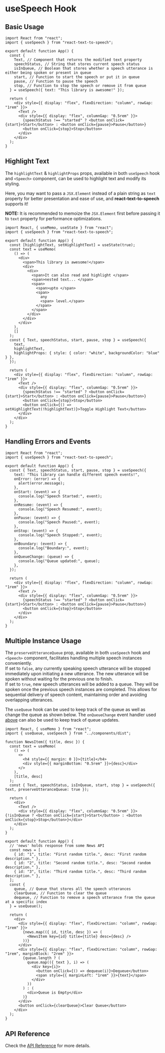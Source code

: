 # useSpeech Hook

## Basic Usage

```tsx
import React from "react";
import { useSpeech } from "react-text-to-speech";

export default function App() {
  const {
    Text, // Component that returns the modified text property
    speechStatus, // String that stores current speech status
    isInQueue, // Boolean that stores whether a speech utterance is either being spoken or present in queue
    start, // Function to start the speech or put it in queue
    pause, // Function to pause the speech
    stop, // Function to stop the speech or remove it from queue
  } = useSpeech({ text: "This library is awesome!" });

  return (
    <div style={{ display: "flex", flexDirection: "column", rowGap: "1rem" }}>
      <Text />
      <div style={{ display: "flex", columnGap: "0.5rem" }}>
        {speechStatus !== "started" ? <button onClick={start}>Start</button> : <button onClick={pause}>Pause</button>}
        <button onClick={stop}>Stop</button>
      </div>
    </div>
  );
}
```

## Highlight Text

The `highlightText` & `highlightProps` props, available in both `useSpeech` hook and `<Speech>` component, can be used to highlight text and modify its styling.

Here, you may want to pass a `JSX.Element` instead of a plain string as `text` property for better presentation and ease of use, and **react-text-to-speech** supports it!

**NOTE:** It is recommended to memoize the `JSX.Element` first before passing it to `text` property for performance optimizations.

```tsx
import React, { useMemo, useState } from "react";
import { useSpeech } from "react-text-to-speech";

export default function App() {
  const [highlightText, setHighlightText] = useState(true);
  const text = useMemo(
    () => (
      <div>
        <span>This library is awesome!</span>
        <div>
          <div>
            <span>It can also read and highlight </span>
            <span>nested text... </span>
            <span>
              <span>upto </span>
              <span>
                any
                <span> level.</span>
              </span>
            </span>
          </div>
        </div>
      </div>
    ),
    []
  );
  const { Text, speechStatus, start, pause, stop } = useSpeech({
    text,
    highlightText,
    highlightProps: { style: { color: "white", backgroundColor: "blue" } },
  });

  return (
    <div style={{ display: "flex", flexDirection: "column", rowGap: "1rem" }}>
      <Text />
      <div style={{ display: "flex", columnGap: "0.5rem" }}>
        {speechStatus !== "started" ? <button onClick={start}>Start</button> : <button onClick={pause}>Pause</button>}
        <button onClick={stop}>Stop</button>
        <button onClick={() => setHighlightText(!highlightText)}>Toggle Highlight Text</button>
      </div>
    </div>
  );
}
```

## Handling Errors and Events

```tsx
import React from "react";
import { useSpeech } from "react-text-to-speech";

export default function App() {
  const { Text, speechStatus, start, pause, stop } = useSpeech({
    text: "This library can handle different speech events!",
    onError: (error) => {
      alert(error.message);
    },
    onStart: (event) => {
      console.log("Speech Started:", event);
    },
    onResume: (event) => {
      console.log("Speech Resumed:", event);
    },
    onPause: (event) => {
      console.log("Speech Paused:", event);
    },
    onStop: (event) => {
      console.log("Speech Stopped:", event);
    },
    onBoundary: (event) => {
      console.log("Boundary:", event);
    },
    onQueueChange: (queue) => {
      console.log("Queue updated:", queue);
    },
  });

  return (
    <div style={{ display: "flex", flexDirection: "column", rowGap: "1rem" }}>
      <Text />
      <div style={{ display: "flex", columnGap: "0.5rem" }}>
        {speechStatus !== "started" ? <button onClick={start}>Start</button> : <button onClick={pause}>Pause</button>}
        <button onClick={stop}>Stop</button>
      </div>
    </div>
  );
}
```

## Multiple Instance Usage

The `preserveUtteranceQueue` prop, available in both `useSpeech` hook and `<Speech>` component, facilitates handling multiple speech instances conveniently.\
If set to `false`, any currently speaking speech utterance will be stopped immediately upon initiating a new utterance. The new utterance will be spoken without waiting for the previous one to finish.\
If set to `true`, new speech utterances will be added to a queue. They will be spoken once the previous speech instances are completed. This allows for sequential delivery of speech content, maintaining order and avoiding overlapping utterances.

The `useQueue` hook can be used to keep track of the queue as well as change the queue as shown below. The `onQueueChange` event handler used [above](#handling-errors-and-events) can also be used to keep track of queue updates.

```tsx
import React, { useMemo } from "react";
import { useQueue, useSpeech } from "../components/dist";

function NewsItem({ title, desc }) {
  const text = useMemo(
    () => (
      <>
        <h4 style={{ margin: 0 }}>{title}</h4>
        <div style={{ marginBottom: "0.5rem" }}>{desc}</div>
      </>
    ),
    [title, desc]
  );
  const { Text, speechStatus, isInQueue, start, stop } = useSpeech({ text, preserveUtteranceQueue: true });

  return (
    <div>
      <Text />
      <div style={{ display: "flex", columnGap: "0.5rem" }}>{!isInQueue ? <button onClick={start}>Start</button> : <button onClick={stop}>Stop</button>}</div>
    </div>
  );
}

export default function App() {
  // 'news' holds response from some News API
  const news = [
    { id: "1", title: "First random title.", desc: "First random description." },
    { id: "2", title: "Second random title.", desc: "Second random description." },
    { id: "3", title: "Third random title.", desc: "Third random description." },
  ];
  const {
    queue, // Queue that stores all the speech utterances
    clearQueue, // Function to clear the queue
    dequeue, // Function to remove a speech utterance from the queue at a specific index
  } = useQueue();

  return (
    <div>
      <div style={{ display: "flex", flexDirection: "column", rowGap: "1rem" }}>
        {news.map(({ id, title, desc }) => (
          <NewsItem key={id} title={title} desc={desc} />
        ))}
      </div>
      <div style={{ display: "flex", flexDirection: "column", rowGap: "1rem", marginBlock: "2rem" }}>
        {queue.length ? (
          queue.map(({ text }, i) => (
            <div key={i}>
              <button onClick={() => dequeue(i)}>Dequeue</button>
              <span style={{ marginLeft: "1rem" }}>{text}</span>
            </div>
          ))
        ) : (
          <div>Queue is Empty</div>
        )}
      </div>
      <button onClick={clearQueue}>Clear Queue</button>
    </div>
  );
}
```

## API Reference

Check the [API Reference](/docs/api/useSpeech) for more details.
